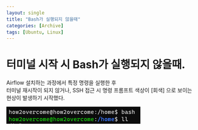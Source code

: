 ```yaml
---
layout: single
title: "Bash가 실행되지 않을때"
categories: [Archive]
tags: [Ubuntu, Linux]
---
```

# 터미널 시작 시 Bash가 실행되지 않을때.
Airflow 설치하는 과정에서 특정 명령을 실행한 후  
터미널 재시작이 되지 않거나, SSH 접근 시 명령 프롬프트 색상이 [회색] 으로 보이는 현상이 발생하기 시작했다.

<img src="/assets/img/20210222/20210222_ubuntu_tips_01_001.png">


<br>
